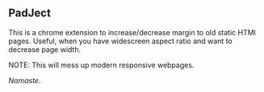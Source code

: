## PadJect

This is a chrome extension to increase/decrease margin to old static HTMl pages. Useful, when you have widescreen aspect ratio and want to decrease page width.

NOTE: This will mess up modern responsive webpages.

*Namaste*.
